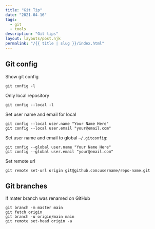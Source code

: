 ```yaml
---
title: "Git Tip"
date: "2021-04-16"
tags:
  - git
  - tools
description: "Git tips"
layout: layouts/post.njk
permalink: "/{{ title | slug }}/index.html"
---
```


## Git config

Show git config

```shell
git config -l
```

Only local repository

```shell
git config --local -l
```

Set user name and email for local

```shell
git config --local user.name "Your Name Here"
git config --local user.email "your@email.com"
```

Set user name and email to global `~/.gitconfig`:

```shell
git config --global user.name "Your Name Here"
git config --global user.email "your@email.com"
```

Set remote url

```shell
git remote set-url origin git@github.com:username/repo-name.git
```

## Git branches

If mater branch was renamed on GitHub

```shell
git branch -m master main
git fetch origin
git branch -u origin/main main
git remote set-head origin -a
```
